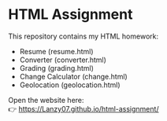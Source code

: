 # HTML Assignment

This repository contains my HTML homework:
- Resume (resume.html)
- Converter (converter.html)
- Grading (grading.html)
- Change Calculator (change.html)
- Geolocation (geolocation.html)

Open the website here:  
👉 https://Lanzy07.github.io/html-assignment/
